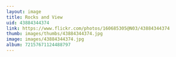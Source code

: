 ```yaml
---
layout: image
title: Rocks and View
uid: 43884344374
link: https://www.flickr.com/photos/160685305@N03/43884344374
thumb: images/thumbs/43884344374.jpg
image: images/43884344374.jpg
album: 72157671124488797
---
```


